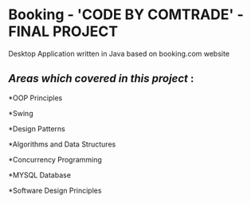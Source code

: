 # Booking - 'CODE BY COMTRADE' - FINAL PROJECT 

Desktop Application written in Java based on booking.com website


  *Areas which covered in this project* :
   ---
   
  *OOP Principles
  
  *Swing

  *Design Patterns

  *Algorithms and Data Structures

  *Concurrency Programming

  *MYSQL Database

  *Software Design Principles
  
  
